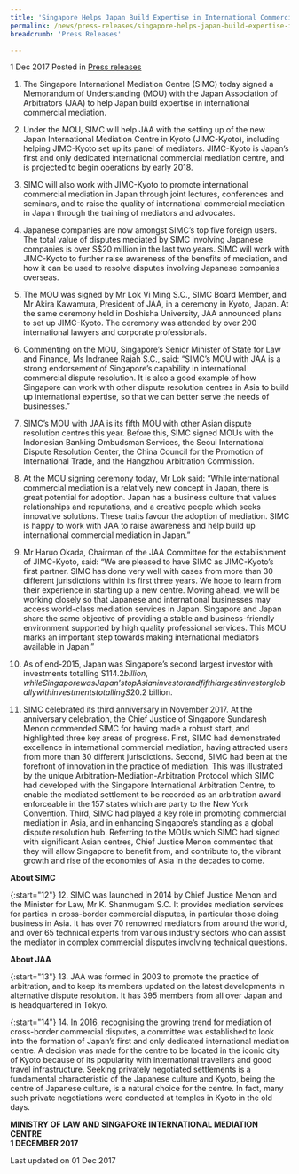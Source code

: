 ```yaml
---
title: 'Singapore Helps Japan Build Expertise in International Commercial Mediation'
permalink: /news/press-releases/singapore-helps-japan-build-expertise-in-international-commercia/
breadcrumb: 'Press Releases'

---
```



1 Dec 2017 Posted in [Press releases](/news/press-releases)

1. The Singapore International Mediation Centre (SIMC) today signed a Memorandum of Understanding (MOU) with the Japan Association of Arbitrators (JAA) to help Japan build expertise in international commercial mediation.

 

2. Under the MOU, SIMC will help JAA with the setting up of the new Japan International Mediation Centre in Kyoto (JIMC-Kyoto), including helping JIMC-Kyoto set up its panel of mediators. JIMC-Kyoto is Japan’s first and only dedicated international commercial mediation centre, and is projected to begin operations by early 2018.

 

3. SIMC will also work with JIMC-Kyoto to promote international commercial mediation in Japan through joint lectures, conferences and seminars, and to raise the quality of international commercial mediation in Japan through the training of mediators and advocates.

 

4. Japanese companies are now amongst SIMC’s top five foreign users. The total value of disputes mediated by SIMC involving Japanese companies is over S$20 million in the last two years. SIMC will work with JIMC-Kyoto to further raise awareness of the benefits of mediation, and how it can be used to resolve disputes involving Japanese companies overseas. 

 

5. The MOU was signed by Mr Lok Vi Ming S.C., SIMC Board Member, and Mr Akira Kawamura, President of JAA, in a ceremony in Kyoto, Japan. At the same ceremony held in Doshisha University, JAA announced plans to set up JIMC-Kyoto. The ceremony was attended by over 200 international lawyers and corporate professionals.

 

6. Commenting on the MOU, Singapore’s Senior Minister of State for Law and Finance, Ms Indranee Rajah S.C., said: “SIMC’s MOU with JAA is a strong endorsement of Singapore’s capability in international commercial dispute resolution. It is also a good example of how Singapore can work with other dispute resolution centres in Asia to build up international expertise, so that we can better serve the needs of businesses.”

 

7. SIMC’s MOU with JAA is its fifth MOU with other Asian dispute resolution centres this year. Before this, SIMC signed MOUs with the Indonesian Banking Ombudsman Services, the Seoul International Dispute Resolution Center, the China Council for the Promotion of International Trade, and the Hangzhou Arbitration Commission.

 

8. At the MOU signing ceremony today, Mr Lok said: “While international commercial mediation is a relatively new concept in Japan, there is great potential for adoption. Japan has a business culture that values relationships and reputations, and a creative people which seeks innovative solutions. These traits favour the adoption of mediation. SIMC is happy to work with JAA to raise awareness and help build up international commercial mediation in Japan.”

 

9. Mr Haruo Okada, Chairman of the JAA Committee for the establishment of JIMC-Kyoto, said: “We are pleased to have SIMC as JIMC-Kyoto’s first partner. SIMC has done very well with cases from more than 30 different jurisdictions within its first three years. We hope to learn from their experience in starting up a new centre. Moving ahead, we will be working closely so that Japanese and international businesses may access world-class mediation services in Japan. Singapore and Japan share the same objective of providing a stable and business-friendly environment supported by high quality professional services. This MOU marks an important step towards making international mediators available in Japan.”

 

10. As of end-2015, Japan was Singapore’s second largest investor with investments totalling S$114.2 billion, while Singapore was Japan’s top Asian investor and fifth largest investor globally with investments totalling S$20.2 billion.

 

11. SIMC celebrated its third anniversary in November 2017. At the anniversary celebration, the Chief Justice of Singapore Sundaresh Menon commended SIMC for having made a robust start, and highlighted three key areas of progress. First, SIMC had demonstrated excellence in international commercial mediation, having attracted users from more than 30 different jurisdictions. Second, SIMC had been at the forefront of innovation in the practice of mediation. This was illustrated by the unique Arbitration-Mediation-Arbitration Protocol which SIMC had developed with the Singapore International Arbitration Centre, to enable the mediated settlement to be recorded as an arbitration award enforceable in the 157 states which are party to the New York Convention. Third, SIMC had played a key role in promoting commercial mediation in Asia, and in enhancing Singapore’s standing as a global dispute resolution hub. Referring to the MOUs which SIMC had signed with significant Asian centres, Chief Justice Menon commented that they will allow Singapore to benefit from, and contribute to, the vibrant growth and rise of the economies of Asia in the decades to come.

 

**About SIMC**

 

{:start="12"}
12. SIMC was launched in 2014 by Chief Justice Menon and the Minister for Law, Mr K. Shanmugam S.C. It provides mediation services for parties in cross-border commercial disputes, in particular those doing business in Asia. It has over 70 renowned mediators from around the world, and over 65 technical experts from various industry sectors who can assist the mediator in complex commercial disputes involving technical questions.

 

**About JAA**

 

{:start="13"}
13. JAA was formed in 2003 to promote the practice of arbitration, and to keep its members updated on the latest developments in alternative dispute resolution. It has 395 members from all over Japan and is headquartered in Tokyo.

 

{:start="14"}
14. In 2016, recognising the growing trend for mediation of cross-border commercial disputes, a committee was established to look into the formation of Japan’s first and only dedicated international mediation centre. A decision was made for the centre to be located in the iconic city of Kyoto because of its popularity with international travellers and good travel infrastructure. Seeking privately negotiated settlements is a fundamental characteristic of the Japanese culture and Kyoto, being the centre of Japanese culture, is a natural choice for the centre. In fact, many such private negotiations were conducted at temples in Kyoto in the old days.


**MINISTRY OF LAW AND SINGAPORE INTERNATIONAL MEDIATION CENTRE**  
**1 DECEMBER 2017**

<p class="right-side-updated">Last updated on 01 Dec 2017</p> 
